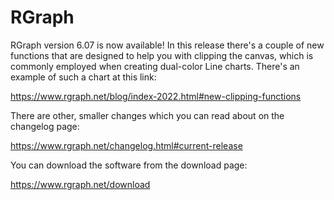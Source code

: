 # RGraph

RGraph version 6.07 is now available! In this release
there's a couple of new functions that are designed to help you with clipping the canvas, which is commonly employed when creating dual-color Line charts. There's an example of such a chart at this link:

https://www.rgraph.net/blog/index-2022.html#new-clipping-functions

There are other, smaller changes which you can read about on the changelog page:

https://www.rgraph.net/changelog.html#current-release

You can download the software from the download page:

https://www.rgraph.net/download
